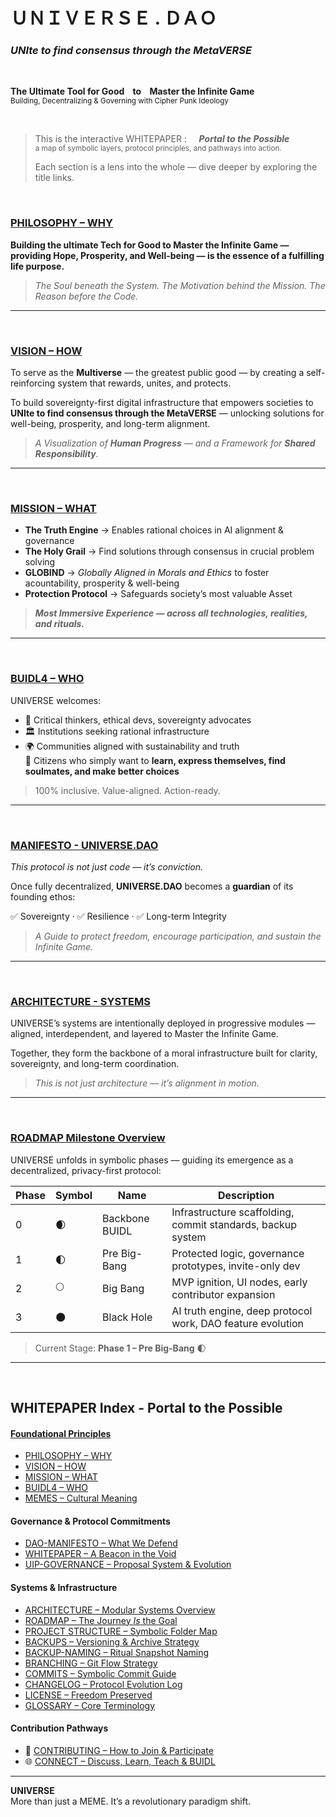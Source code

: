 # **ＵＮＩＶＥＲＳＥ . ＤＡＯ**
### </sub> ***UNIte to find consensus through the MetaVERSE*** </sub>
<br>

**The Ultimate Tool for Good &nbsp;&nbsp;&nbsp;to &nbsp;&nbsp;&nbsp;Master the Infinite Game**<br>
<sub>Building, Decentralizing & Governing with Cipher Punk Ideology</sub>

<br>

>This is the interactive WHITEPAPER : &nbsp;&nbsp;&nbsp; ***Portal to the Possible***<br>
><sub>a map of symbolic layers, protocol principles, and pathways into action.</sub>
>
>Each section is a lens into the whole — dive deeper by exploring the title links.



<br>

### [PHILOSOPHY – WHY](docs/PHILOSOPHY.md) <a name="intro-why"></a>

**Building the ultimate Tech for Good to Master the Infinite Game —
providing Hope, Prosperity, and Well-being — is the essence of a fulfilling life purpose.**

>_The Soul beneath the System. The Motivation behind the Mission. The Reason before the Code._

---

<br>

### [VISION – HOW](docs/VISION.md) <a name="vision--the-how"></a>

To serve as the **Multiverse** — the greatest public good — by creating a self-reinforcing system that rewards, unites, and protects.

To build sovereignty-first digital infrastructure that empowers societies to  
**UNIte to find consensus through the MetaVERSE** — unlocking solutions for well-being, prosperity, and long-term alignment.

>_A Visualization of **Human Progress** — and a Framework for **Shared Responsibility**._

---

<br>

### [MISSION – WHAT](docs/MISSION.md) <a name="mission--the-what"></a>

- **The Truth Engine** → Enables rational choices in AI alignment & governance  
- **The Holy Grail** → Find solutions through consensus in crucial problem solving  
- **GLOBIND** → *Globally Aligned in Morals and Ethics* to foster acountability, prosperity & well-being  
- **Protection Protocol** → Safeguards society’s most valuable Asset

>***Most Immersive Experience — across all technologies, realities, and rituals.***

---

<br>

### [BUIDL4 – WHO](docs/BUIDL4.md) <a name="buidl4--the-who"></a>

UNIVERSE welcomes:

- 🧠 Critical thinkers, ethical devs, sovereignty advocates  
- 🏛 Institutions seeking rational infrastructure  
- 🌍 Communities aligned with sustainability and truth  
🤝 Citizens who simply want to **learn, express themselves, find soulmates, and make better choices** 

> 100% inclusive. Value-aligned. Action-ready.

---

<br>

### [MANIFESTO - UNIVERSE.DAO](docs/MANIFESTO.md) <a name="manifesto"></a>  
_This protocol is not just code — it’s conviction._

 Once fully decentralized, **UNIVERSE.DAO** becomes a **guardian** of its founding ethos:
 
✅ Sovereignty · ✅ Resilience · ✅ Long-term Integrity  
 
> _A Guide to protect freedom, encourage participation, and sustain the Infinite Game._

---

<br>

### [ARCHITECTURE - SYSTEMS](docs/ARCHITECTURE.md) <a name="intro-architecture"></a>

UNIVERSE’s systems are intentionally deployed in progressive modules — aligned, interdependent, and layered to Master the Infinite Game.

Together, they form the backbone of a moral infrastructure built for clarity, sovereignty, and long-term coordination.

>_This is not just architecture — it’s alignment in motion._



---

<br>

### [ROADMAP Milestone Overview](docs/ROADMAP.md) 

UNIVERSE unfolds in symbolic phases — guiding its emergence as a decentralized, privacy-first protocol:

| Phase | Symbol | Name            | Description                                                        |
|-------|--------|------------------|--------------------------------------------------------------------|
| 0     | 🌒     | Backbone BUIDL   | Infrastructure scaffolding, commit standards, backup system        |
| 1     | 🌓     | Pre Big-Bang     | Protected logic, governance prototypes, invite-only dev            |
| 2     | 🌕     | Big Bang         | MVP ignition, UI nodes, early contributor expansion                |
| 3     | 🌑     | Black Hole       | AI truth engine, deep protocol work, DAO feature evolution         |

> Current Stage: **Phase 1 – Pre Big-Bang** 🌓 


---

<br>


## WHITEPAPER Index - Portal to the Possible

#### <u>Foundational Principles</u>  
- [PHILOSOPHY – WHY](docs/PHILOSOPHY.md)  
- [VISION – HOW](docs/VISION.md)  
- [MISSION – WHAT](docs/MISSION.md)  
- [BUIDL4 – WHO](docs/BUIDL4.md)  
- [MEMES – Cultural Meaning](docs/MEMES.md) 
 

#### Governance & Protocol Commitments
- [DAO-MANIFESTO – What We Defend](docs/DAO-MANIFESTO.md)  
- [WHITEPAPER – A Beacon in the Void](docs/WHITEPAPER.md)  
- [UIP-GOVERNANCE – Proposal System & Evolution](0%20%23DAO%20-%20The%20Layer%20Zero/0.2%20proposals/#UIP-GOVERNANCE.md)  


#### Systems & Infrastructure
- [ARCHITECTURE – Modular Systems Overview](docs/D-ARCHITECTURE-OVERVIEW.md)  
- [ROADMAP – The Journey *Is* the Goal](docs/ROADMAP.md)  
- [PROJECT STRUCTURE – Symbolic Folder Map](docs/PROJECT-STRUCTURE.md)  
- [BACKUPS – Versioning & Archive Strategy](docs/ARCHIVE.md)  
- [BACKUP-NAMING – Ritual Snapshot Naming](docs/BACKUP-NAMING-GUIDE.md)  
- [BRANCHING – Git Flow Strategy](docs/BRANCHING-STRATEGY.md)  
- [COMMITS – Symbolic Commit Guide](docs/COMMIT-GUIDE.md)  
- [CHANGELOG – Protocol Evolution Log](docs/CHANGELOG.md)  
- [LICENSE – Freedom Preserved](.github/LICENSE.md)
- [GLOSSARY – Core Terminology](docs/GLOSSARY.md)  


#### Contribution Pathways
- 🤝 [CONTRIBUTING – How to Join & Participate](CONTRIBUTING.md)  
- 🌐 [CONNECT – Discuss, Learn, Teach & BUIDL](docs/CONNECT.md)  
 

---


**UNIVERSE**  
More than just a MEME. It’s a revolutionary paradigm shift.
